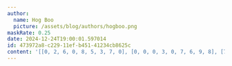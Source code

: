 ```yaml
---
author:
  name: Hog Boo
  picture: /assets/blog/authors/hogboo.png
maskRate: 0.25
date: 2024-12-24T19:00:01.597014
id: 473972a8-c229-11ef-b451-41234cb8625c
content: '[[0, 2, 6, 0, 8, 5, 3, 7, 0], [0, 0, 0, 3, 0, 7, 6, 9, 8], [7, 3, 8, 6, 1, 0, 4, 5, 2], [0, 7, 2, 5, 6, 0, 8, 1, 0], [8, 9, 3, 2, 7, 1, 5, 6, 4], [6, 0, 0, 8, 9, 0, 7, 0, 3], [3, 4, 9, 1, 5, 6, 2, 8, 7], [0, 8, 5, 7, 0, 2, 0, 3, 6], [2, 6, 7, 0, 0, 8, 1, 4, 5]]'
---
```

